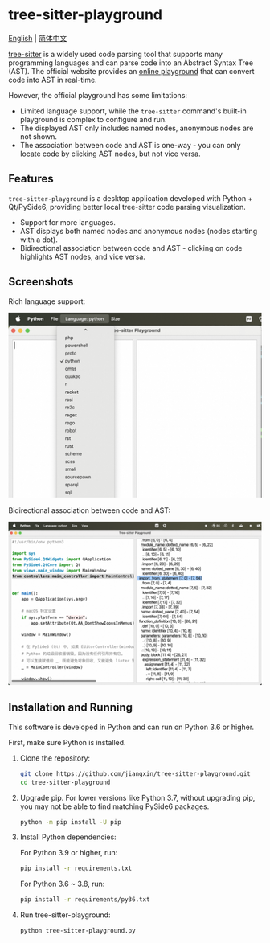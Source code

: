 # tree-sitter-playground

[English](README.md) | [简体中文](README.zh-CN.md)

[tree-sitter](https://tree-sitter.github.io/tree-sitter/) is a widely used code parsing tool that supports many programming languages and can parse code into an Abstract Syntax Tree (AST). The official website provides an [online playground](https://tree-sitter.github.io/tree-sitter/7-playground.html) that can convert code into AST in real-time.

However, the official playground has some limitations:
* Limited language support, while the `tree-sitter` command's built-in playground is complex to configure and run.
* The displayed AST only includes named nodes, anonymous nodes are not shown.
* The association between code and AST is one-way - you can only locate code by clicking AST nodes, but not vice versa.

## Features

`tree-sitter-playground` is a desktop application developed with Python + Qt/PySide6, providing better local tree-sitter code parsing visualization.

* Support for more languages.
* AST displays both named nodes and anonymous nodes (nodes starting with a dot).
* Bidirectional association between code and AST - clicking on code highlights AST nodes, and vice versa.

## Screenshots

Rich language support:

![Supported languages](images/languages.png)

Bidirectional association between code and AST:

![tree-sitter-playground](images/tree-sitter-playground.png)

## Installation and Running

This software is developed in Python and can run on Python 3.6 or higher.

First, make sure Python is installed.

1. Clone the repository:

   ```bash
   git clone https://github.com/jiangxin/tree-sitter-playground.git
   cd tree-sitter-playground
   ```

2. Upgrade pip. For lower versions like Python 3.7, without upgrading pip, you may not be able to find matching PySide6 packages.

   ```bash
   python -m pip install -U pip
   ```

3. Install Python dependencies:

   For Python 3.9 or higher, run:

   ```bash
   pip install -r requirements.txt
   ```

   For Python 3.6 ~ 3.8, run:

   ```bash
   pip install -r requirements/py36.txt
   ```

4. Run tree-sitter-playground:

   ```bash
   python tree-sitter-playground.py
   ```
